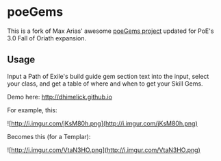 # poeGems
This is a fork of Max Arias' awesome [poeGems project](https://github.com/max-arias/poeGems) updated for PoE's 3.0 Fall of Oriath expansion.
## Usage
Input a Path of Exile's build guide gem section text into the input, select your class, and get a table of where and when to get your Skill Gems.

Demo here: http://dhimelick.github.io

For example, this:

![http://i.imgur.com/jKsM80h.png](http://i.imgur.com/jKsM80h.png)

Becomes this (for a Templar):

![http://i.imgur.com/VtaN3HO.png](http://i.imgur.com/VtaN3HO.png)
